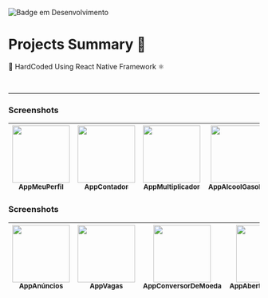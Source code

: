 ![Badge em Desenvolvimento](http://img.shields.io/static/v1?label=STATUS&message=EM%20DESENVOLVIMENTO&color=GREEN&style=for-the-badge)

<h1>Projects Summary 📝</h1>
<p>💅 HardCoded Using React Native Framework ⚛︎ </p>
<br>

<hr>

<h3>Screenshots</h3>

| [<img src="https://drive.google.com/uc?id=14o_AOfQ5ADct8Y2_O7zlwS8nBeh2_zk8" width=115><br><sub>AppMeuPerfil</sub>](https://github.com/JeremiasAlgonz) |  [<img src="https://drive.google.com/uc?id=1kEAoJTxA9sWRRhrUfx3TkwhNpS4cSIp5" width=115><br><sub>AppContador</sub>](https://github.com/JeremiasAlgonz) |  [<img src="https://drive.google.com/uc?id=1ZIT3tuI9YzN3uJ0xJDybPgPCCMyM41T0" width=115><br><sub>AppMultiplicador</sub>](https://github.com/JeremiasAlgonz) | [<img src="https://drive.google.com/uc?id=1O6pv_geYGzF2-W-WF1L19gj13DhUQek6" width=115><br><sub>AppAlcoolGasolina</sub>](https://github.com/JeremiasAlgonz) |  [<img src="https://drive.google.com/uc?id=1p5QQsE2x1S9-CHwoSGI7EEa5qVZrEHfb" width=115><br><sub>AppCalculoIMC</sub>](https://github.com/JeremiasAlgonz) |  [<img src="https://drive.google.com/uc?id=1rkIsEn_61m8lH45vlXrGx-NggdJVnKdl" width=115><br><sub>AppNúmeroAleatório</sub>](https://github.com/JeremiasAlgonz) |  [<img src="https://drive.google.com/uc?id=1jHJYop7NMGb8y7Kq_IY297-uETg-uANu" width=115><br><sub>AppContaBancária</sub>](https://github.com/JeremiasAlgonz) |
| :---: | :---: | :---: | :---: | :---: | :---: | :---: |


<h3>Screenshots</h3>

| [<img src="https://drive.google.com/uc?id=1XgLFcYNK9RB5NMFt3jb6w2_h7Guqr0JG" width=115><br><sub>AppAnúncios</sub>](https://github.com/JeremiasAlgonz) |  [<img src="https://drive.google.com/uc?id=1d2AxIfADrnG09a-EYw-DqRmJLd9eIY5f" width=115><br><sub>AppVagas</sub>](https://github.com/JeremiasAlgonz) |  [<img src="https://drive.google.com/uc?id=1ONxVbZ-1HspqO9IGwBMEGDcVcVIsWWWs" width=115><br><sub>AppConversorDeMoeda</sub>](https://github.com/JeremiasAlgonz) | [<img src="https://drive.google.com/uc?id=1GECH_d_KwLSh061MCswwFohI03MU9cF0" width=115><br><sub>AppAberturaContaV2</sub>](https://github.com/JeremiasAlgonz) |  [<img src="https://drive.google.com/uc?id=1SopgErikkDzcdlM5HpftkD2WMj0n0-8a" width=115><br><sub>AppMeuPerfilV2</sub>](https://github.com/JeremiasAlgonz) |  [<img src="https://drive.google.com/uc?id=1DADMZ3BfgzzqeKTelJPYw9SxQyv9GXiO" width=115><br><sub>AppMeuPerfilV3</sub>](https://github.com/JeremiasAlgonz) |  [<img src="https://drive.google.com/uc?id=1PJVZ-9ZiC2aHWx_o-_FzdiltFa2uLdyp" width=115><br><sub>AppFraseDarkLight</sub>](https://github.com/JeremiasAlgonz) |
| :---: | :---: | :---: | :---: | :---: | :---: | :---: |
